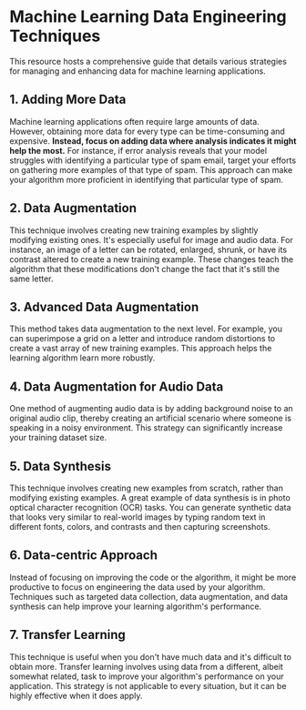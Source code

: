 # Machine Learning Data Engineering Techniques
This resource hosts a comprehensive guide that details various strategies for managing and enhancing data for machine learning applications.

## 1. Adding More Data
Machine learning applications often require large amounts of data. However, obtaining more data for every type can be time-consuming and expensive. **Instead, focus on adding data where analysis indicates it might help the most.** For instance, if error analysis reveals that your model struggles with identifying a particular type of spam email, target your efforts on gathering more examples of that type of spam. This approach can make your algorithm more proficient in identifying that particular type of spam.

## 2. Data Augmentation
This technique involves creating new training examples by slightly modifying existing ones. It's especially useful for image and audio data. For instance, an image of a letter can be rotated, enlarged, shrunk, or have its contrast altered to create a new training example. These changes teach the algorithm that these modifications don't change the fact that it's still the same letter.

## 3. Advanced Data Augmentation
This method takes data augmentation to the next level. For example, you can superimpose a grid on a letter and introduce random distortions to create a vast array of new training examples. This approach helps the learning algorithm learn more robustly.

## 4. Data Augmentation for Audio Data
One method of augmenting audio data is by adding background noise to an original audio clip, thereby creating an artificial scenario where someone is speaking in a noisy environment. This strategy can significantly increase your training dataset size.

## 5. Data Synthesis
This technique involves creating new examples from scratch, rather than modifying existing examples. A great example of data synthesis is in photo optical character recognition (OCR) tasks. You can generate synthetic data that looks very similar to real-world images by typing random text in different fonts, colors, and contrasts and then capturing screenshots.

## 6. Data-centric Approach
Instead of focusing on improving the code or the algorithm, it might be more productive to focus on engineering the data used by your algorithm. Techniques such as targeted data collection, data augmentation, and data synthesis can help improve your learning algorithm's performance.

## 7. Transfer Learning
This technique is useful when you don't have much data and it's difficult to obtain more. Transfer learning involves using data from a different, albeit somewhat related, task to improve your algorithm's performance on your application. This strategy is not applicable to every situation, but it can be highly effective when it does apply.